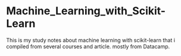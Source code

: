 # Machine_Learning_with_Scikit-Learn
This is my study notes about machine learning with scikit-learn that i compiled from several courses and article. mostly from Datacamp.
